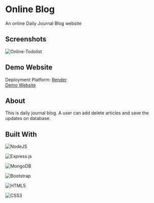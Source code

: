 # Online Blog

An online Daily Journal Blog website


## Screenshots

![Online-Todolist](https://raw.githubusercontent.com/SalmanSamiKhan/blog-db/master/public/css/sample.jpg)


## Demo Website
Deployment Platform: [Render](https://www.render.com) <br/>
[Demo Website](https://blog-8c4l.onrender.com)


## About
This is daily journal blog.
A user can add delete articles and save the updates on database.

## Built With


![NodeJS](https://img.shields.io/badge/node.js-6DA55F?style=for-the-badge&logo=node.js&logoColor=white)

![Express.js](https://img.shields.io/badge/express.js-%23404d59.svg?style=for-the-badge&logo=express&logoColor=%2361DAFB)

![MongoDB](https://img.shields.io/badge/MongoDB-%234ea94b.svg?style=for-the-badge&logo=mongodb&logoColor=white)

![Bootstrap](https://img.shields.io/badge/bootstrap-%23563D7C.svg?style=for-the-badge&logo=bootstrap&logoColor=white)

![HTML5](https://img.shields.io/badge/html5-%23E34F26.svg?style=for-the-badge&logo=html5&logoColor=white)

![CSS3](https://img.shields.io/badge/css3-%231572B6.svg?style=for-the-badge&logo=css3&logoColor=white)




